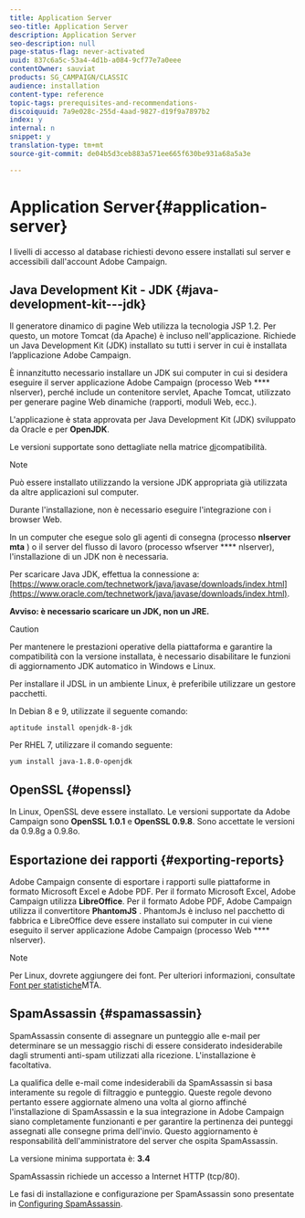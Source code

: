 ```yaml
---
title: Application Server
seo-title: Application Server
description: Application Server
seo-description: null
page-status-flag: never-activated
uuid: 837c6a5c-53a4-4d1b-a084-9cf77e7a0eee
contentOwner: sauviat
products: SG_CAMPAIGN/CLASSIC
audience: installation
content-type: reference
topic-tags: prerequisites-and-recommendations-
discoiquuid: 7a9e028c-255d-4aad-9827-d19f9a7897b2
index: y
internal: n
snippet: y
translation-type: tm+mt
source-git-commit: de04b5d3ceb883a571ee665f630be931a68a5a3e

---
```



# Application Server{#application-server}

I livelli di accesso al database richiesti devono essere installati sul server e accessibili dall&#39;account Adobe Campaign.

## Java Development Kit - JDK {#java-development-kit---jdk}

Il generatore dinamico di pagine Web utilizza la tecnologia JSP 1.2. Per questo, un motore Tomcat (da Apache) è incluso nell&#39;applicazione. Richiede un Java Development Kit (JDK) installato su tutti i server in cui è installata l’applicazione Adobe Campaign.

È innanzitutto necessario installare un JDK sui computer in cui si desidera eseguire il server applicazione Adobe Campaign (processo Web **** nlserver), perché include un contenitore servlet, Apache Tomcat, utilizzato per generare pagine Web dinamiche (rapporti, moduli Web, ecc.).

L&#39;applicazione è stata approvata per Java Development Kit (JDK) sviluppato da Oracle e per **OpenJDK**.

Le versioni supportate sono dettagliate nella matrice [di](https://helpx.adobe.com/campaign/kb/compatibility-matrix.html)compatibilità.

>[!NOTE]
>
>Può essere installato utilizzando la versione JDK appropriata già utilizzata da altre applicazioni sul computer.
>  
>Durante l&#39;installazione, non è necessario eseguire l&#39;integrazione con i browser Web.
>
>In un computer che esegue solo gli agenti di consegna (processo **nlserver mta** ) o il server del flusso di lavoro (processo wfserver **** nlserver), l&#39;installazione di un JDK non è necessaria.

Per scaricare Java JDK, effettua la connessione a: [https://www.oracle.com/technetwork/java/javase/downloads/index.html](https://www.oracle.com/technetwork/java/javase/downloads/index.html).

**Avviso: è necessario scaricare un JDK, non un JRE.**

>[!CAUTION]
>
>Per mantenere le prestazioni operative della piattaforma e garantire la compatibilità con la versione installata, è necessario disabilitare le funzioni di aggiornamento JDK automatico in Windows e Linux.

Per installare il JDSL in un ambiente Linux, è preferibile utilizzare un gestore pacchetti.

In Debian 8 e 9, utilizzate il seguente comando:

```
aptitude install openjdk-8-jdk
```

Per RHEL 7, utilizzare il comando seguente:

```
yum install java-1.8.0-openjdk
```

## OpenSSL {#openssl}

In Linux, OpenSSL deve essere installato. Le versioni supportate da Adobe Campaign sono **OpenSSL 1.0.1** e **OpenSSL 0.9.8**. Sono accettate le versioni da 0.9.8g a 0.9.8o.

## Esportazione dei rapporti {#exporting-reports}

Adobe Campaign consente di esportare i rapporti sulle piattaforme in formato Microsoft Excel e Adobe PDF. Per il formato Microsoft Excel, Adobe Campaign utilizza **LibreOffice**. Per il formato Adobe PDF, Adobe Campaign utilizza il convertitore **PhantomJS** . PhantomJs è incluso nel pacchetto di fabbrica e LibreOffice deve essere installato sui computer in cui viene eseguito il server applicazione Adobe Campaign (processo Web **** nlserver).

>[!NOTE]
>
>Per Linux, dovrete aggiungere dei font. Per ulteriori informazioni, consultate [Font per statistiche](../../installation/using/prerequisites-of-campaign-installation-in-linux.md#fonts-for-mta-statistics)MTA.

## SpamAssassin {#spamassassin}

SpamAssassin consente di assegnare un punteggio alle e-mail per determinare se un messaggio rischi di essere considerato indesiderabile dagli strumenti anti-spam utilizzati alla ricezione. L&#39;installazione è facoltativa.

La qualifica delle e-mail come indesiderabili da SpamAssassin si basa interamente su regole di filtraggio e punteggio. Queste regole devono pertanto essere aggiornate almeno una volta al giorno affinché l&#39;installazione di SpamAssassin e la sua integrazione in Adobe Campaign siano completamente funzionanti e per garantire la pertinenza dei punteggi assegnati alle consegne prima dell&#39;invio. Questo aggiornamento è responsabilità dell&#39;amministratore del server che ospita SpamAssassin.

La versione minima supportata è: **3.4**

SpamAssassin richiede un accesso a Internet HTTP (tcp/80).

Le fasi di installazione e configurazione per SpamAssassin sono presentate in [Configuring SpamAssassin](../../installation/using/configuring-spamassassin.md).
